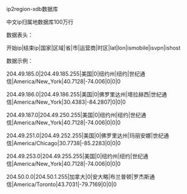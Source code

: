 ip2region-xdb数据库

中文ip归属地数据库100万行


数据表头：

开始ip|结束ip|国家|区域|省|市|运营商|时区|lat|lon|ismobile|isvpn|ishost


数据示例：

204.49.185.0|204.49.185.255|美国|0|纽约州|纽约|世纪通信|America/New_York|40.7128|-74.006|0|0|0

204.49.186.0|204.49.186.255|美国|0|佛罗里达州|塔拉赫西|世纪通信|America/New_York|30.4383|-84.2807|0|0|0

204.49.187.0|204.49.250.255|美国|0|纽约州|纽约|世纪通信|America/New_York|40.7128|-74.006|0|0|0

204.49.251.0|204.49.252.255|美国|0|佛罗里达州|玛丽安娜|世纪通信|America/Chicago|30.7738|-85.2283|0|0|0

204.49.253.0|204.49.255.255|美国|0|纽约州|纽约|世纪通信|America/New_York|40.7128|-74.006|0|0|0

204.50.0.0|204.50.1.255|加拿大|0|安大略|布兰普顿|罗杰斯通信|America/Toronto|43.7031|-79.7169|0|0|0
